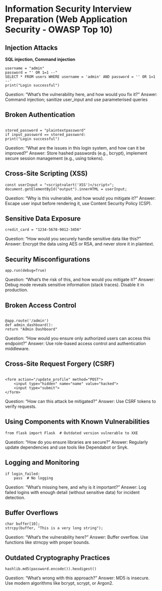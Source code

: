 # Information Security Interview Preparation (Web Application Security - OWASP Top 10)

## Injection Attacks

**SQL injection, Command injection**

```
username = "admin"
password = "' OR 1=1 --"
SELECT * FROM users WHERE username = 'admin' AND password = '' OR 1=1 --'
print("Login successful")
```

Question: “What’s the vulnerability here, and how would you fix it?”
Answer: Command injection; sanitize user_input and use parameterised queries

## Broken Authentication

```

stored_password = "plaintextpassword"
if input_password == stored_password:
print("Login successful")
```

Question: “What are the issues in this login system, and how can it be improved?”
Answer: Store hashed passwords (e.g., bcrypt), implement secure session management (e.g., using tokens).

## Cross-Site Scripting (XSS)

```
const userInput = "<script>alert('XSS')</script>";
document.getElementById("output").innerHTML = userInput;
```

Question: “Why is this vulnerable, and how would you mitigate it?”
Answer: Escape user input before rendering it, use Content Security Policy (CSP).

## Sensitive Data Exposure

`credit_card = "1234-5678-9012-3456"`

Question: “How would you securely handle sensitive data like this?”
Answer: Encrypt the data using AES or RSA, and never store it in plaintext.

## Security Misconfigurations

`app.run(debug=True)`

Question: “What’s the risk of this, and how would you mitigate it?”
Answer: Debug mode reveals sensitive information (stack traces). Disable it in production.

## Broken Access Control

```

@app.route('/admin')
def admin_dashboard():
return "Admin Dashboard"
```

Question: “How would you ensure only authorized users can access this endpoint?”
Answer: Use role-based access control and authentication middleware.

## Cross-Site Request Forgery (CSRF)

```

<form action="/update_profile" method="POST">
    <input type="hidden" name="name" value="hacked">
    <input type="submit">
</form>
```

Question: “How can this attack be mitigated?”
Answer: Use CSRF tokens to verify requests.

## Using Components with Known Vulnerabilities

`from flask import Flask  # Outdated version vulnerable to XXE`

Question: “How do you ensure libraries are secure?”
Answer: Regularly update dependencies and use tools like Dependabot or Snyk.

## Logging and Monitoring

```
if login_failed:
    pass  # No logging
```

Question: “What’s missing here, and why is it important?”
Answer: Log failed logins with enough detail (without sensitive data) for incident detection.

## Buffer Overflows

```
char buffer[10];
strcpy(buffer, "This is a very long string");
```

Question: “What’s the vulnerability here?”
Answer: Buffer overflow. Use functions like strncpy with proper bounds.

## Outdated Cryptography Practices

`hashlib.md5(password.encode()).hexdigest()`

Question: “What’s wrong with this approach?”
Answer: MD5 is insecure. Use modern algorithms like bcrypt, scrypt, or Argon2.
